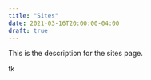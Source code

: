 ```yaml
---
title: "Sites"
date: 2021-03-16T20:00:00-04:00
draft: true
---
```


This is the description for the sites page.

<!--more-->

tk

